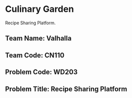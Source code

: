 # Culinary Garden

Recipe Sharing Platform.

## Team Name:  Valhalla
## Team Code:  CN110


## Problem Code: WD203
## Problem Title: Recipe Sharing Platform

